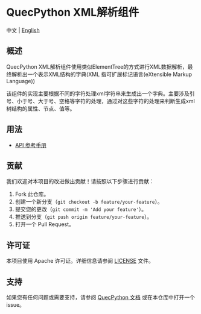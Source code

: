 # QuecPython XML解析组件

中文 | [English](README.md)

## 概述

QuecPython XML解析组件使用类似ElementTree的方式进行XML数据解析，最终解析出一个表示XML结构的字典(XML 指可扩展标记语言(eXtensible Markup Language))

该组件的实现主要根据不同的字符处理xml字符串来生成出一个字典。主要涉及引号、小于号、大于号、空格等字符的处理，通过对这些字符的处理来判断生成xml树结构的属性、节点、值等。


## 用法

- [API 参考手册](./docs/zh/API参考手册.md)

## 贡献

我们欢迎对本项目的改进做出贡献！请按照以下步骤进行贡献：

1. Fork 此仓库。
2. 创建一个新分支（`git checkout -b feature/your-feature`）。
3. 提交您的更改（`git commit -m 'Add your feature'`）。
4. 推送到分支（`git push origin feature/your-feature`）。
5. 打开一个 Pull Request。

## 许可证

本项目使用 Apache 许可证。详细信息请参阅 [LICENSE](LICENSE) 文件。

## 支持

如果您有任何问题或需要支持，请参阅 [QuecPython 文档](https://python.quectel.com/doc) 或在本仓库中打开一个 issue。
